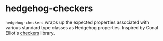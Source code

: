 # hedgehog-checkers
`hedgehog-checkers` wraps up the expected properties associated with various standard type classes as Hedgehog properties. Inspired by Conal Elliot's [checkers](https://hackage.haskell.org/package/checkers) library.
